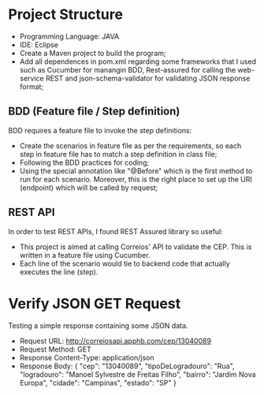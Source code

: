 # Project Structure
- Programming Language: JAVA
- IDE: Eclipse
- Create a Maven project to build the program;
- Add all dependences in pom.xml regarding some frameworks that I used such as Cucumber for manangin BDD, Rest-assured for calling the web-service REST and json-schema-validator for validating JSON response format;

## BDD (Feature file / Step definition)
BDD requires a feature file to invoke the step definitions:
- Create the scenarios in feature file as per the requirements, so each step in feature file has to match a step definition in class file;
- Following the BDD practices for coding;
- Using the special annotation like "@Before" which is the first method to run for each scenario. Moreover, this is the right place to set up the URI (endpoint) which will be called by request;

## REST API 
In order to test REST APIs, I found REST Assured library so useful:
- This project is aimed at calling Correios' API to validate the CEP. This is written in a feature file using Cucumber.
- Each line of the scenario would tie to backend code that actually executes the line (step).

# Verify JSON GET Request

Testing a simple response containing some JSON data.

- Request URL: http://correiosapi.apphb.com/cep/13040089
- Request Method: GET
- Response Content-Type: application/json
- Response Body:
{
  "cep": "13040089",
  "tipoDeLogradouro": "Rua",
  "logradouro": "Manoel Sylvestre de Freitas Filho",
  "bairro": "Jardim Nova Europa",
  "cidade": "Campinas",
  "estado": "SP"
}


